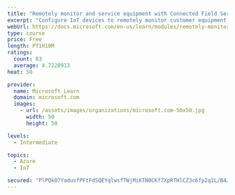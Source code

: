 ```yaml
---
title: "Remotely monitor and service equipment with Connected Field Service for Dynamics 365 and Azure IoT"
excerpt: "Configure IoT devices to remotely monitor customer equipment."
webUrl: https://docs.microsoft.com/en-us/learn/modules/remotely-monitor-and-service-customer-equipment/
type: course
price: Free
length: PT1H10M
ratings:
  count: 83
  average: 4.7228913
heat: 50

provider:
  name: Microsoft Learn
  domain: microsoft.com
  images:
    - url: /assets/images/organizations/microsoft.com-50x50.jpg
      width: 50
      height: 50

levels:
  - Intermediate

topics:
  - Azure
  - IoT

secured: "PlPQk07YadusfPFtFdSQEYqlwsfTWjMiKTN0CKf7XpRTHlCZ3c6fp2q1L/B4/q2/lLgWXYl3v8QIygurfXkXyBkvW/T4i6ciMG1/RFDmf4Tt4TfV2z3Wja/xJVfZtSaWr6okYgVZ18YNXSg1ySlmq6rncW2qoWkr3CNqeoU4/A1Xe3Hl+OXbqkj1auXfPlYy2lBWLXMCeVIsbSAkZPwrhu/NPC9rdixruGA3agazRRkjzu123JcThOM6wZpjAvrqeRMbOC0ps0wEGtl/15DpAcJTGtBVVMEdd3XN/AM+I2lj/oqg7dpguVFu3Mwae0OeTNzgSTPjkqmrA47+WQY1EytGJ6VgXnYR0vQK5LvPjuoZz6oARXfFWrjRHu8lT+nf/YLuHRtztGBXUEzujdf9rI7zlbb+I4K/sGVZ49rKH50=;XvyUHF4jywY5JIfKz7Kc6g=="
---
```


